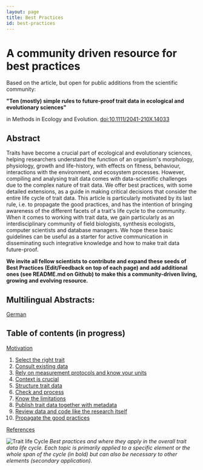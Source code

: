 ```yaml
---
layout: page
title: Best Practices
id: best-practices
---
```


# A community driven resource for best practices
Based on the article, but open for public additions from the scientific community:

**"Ten (mostly) simple rules to future-proof trait data in ecological and evolutionary sciences"**

in Methods in Ecology and Evolution. [doi:10.1111/2041-210X.14033]()


## Abstract
Traits have become a crucial part of ecological and evolutionary sciences, helping researchers understand the function of an organism's morphology, physiology, growth and life-history, with effects on fitness, behaviour, interactions with the environment, and ecosystem processes. However, compiling and analysing trait data comes with data-scientific challenges due to the complex nature of trait data.
We offer best practices, with some detailed extensions, as a guide in making critical decisions that consider the entire life cycle of trait data. 
This article is particularly motivated by its last rule, i.e. to propagate the good practices, and has the intention of bringing awareness of the different facets of a trait's life cycle to the community. 
When it comes to working with trait data, we gain particularly as an interdisciplinary community of field biologists, synthesis ecologists, computer scientists and database managers. We hope these basic guidelines can be useful as a starter for active communication in disseminating such integrative knowledge and how to make trait data future-proof.

**We invite all fellow scientists to contribute and expand these seeds of Best Practices (Edit/Feedback on top of each page) and add additional ones (see README.md on Github) to make this a community-driven living, growing and evolving resource.** 

## Multilingual Abstracts: 

[German](simple_abstract/german.html)

## Table of contents (in progress)

[Motivation](00_motivation.html)

1. [Select the right trait](01_select-the-right-trait.html)
2. [Consult existing data](02_consult-existing-data.html)
3. [Rely on measurement protocols and know your units](./_best-pracices/03_rely-on-measurement-protocols-and-know-your-units.html)
4. [Context is crucial](04_context-is-crucial.html)
5. [Structure trait data](05_structure-trait-data.html)
6. [Check and process](06_check-and-process.html)
7. [Know the limitations ](07_know-the-limitations.html)
8. [Publish trait data together with metadata ](08_publish-trait-data-together-with-metadata.html)
9. [Review data and code like the research itself](09_review-data-and-code-like-the-research-itself.html)
10. [Propagate the good practices](10_propagate-the-good-practices)

[References](99_references)

![Trait life Cycle](Trait_data_fig_new2.png)
*Best practices and where they apply in the overall trait data life cycle. Each topic is primarily applied to a specific element or the whole span of the cycle (in bold) but can also be necessary to other elements (secondary application).*
